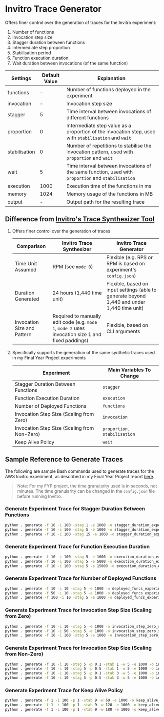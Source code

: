 # Invitro Trace Generator

Offers finer control over the generation of traces for the Invitro experiment:
1. Number of functions
2. Invocation step size
3. Stagger duration between functions
4. Intermediate step proportion
5. Stabilisation period
6. Function execution duration
7. Wait duration between invocations (of the same function)

| Settings                      | Default Value | Explanation                                                                                           |
| ----------------------------- | ------------- | ----------------------------------------------------------------------------------------------------- |
| functions                     | -             | Number of functions deployed in the experiment                                                        |
| invocation                    | -             | Invocation step size                                                                                  |
| stagger                       | 5             | Time interval between invocations of different functions                                              |
| proportion                    | 0             | Intermediate step value as a proportion of the invocation step, used with `stabilisation` and `wait`  |
| stabilisation                 | 0             | Number of repetitions to stabilise the invocation pattern, used with `proportion` and `wait`          |
| wait                          | 5             | Time interval between invocations of the same function, used with `proportion` and `stabilisation`    |
| execution                     | 1000          | Execution time of the functions in ms                                                                 |
| memory                        | 1024          | Memory usage of the functions in MB                                                                   |
| output                        | -             | Output path for the resulting trace                                                                   |


## Difference from [Invitro's Trace Synthesizer Tool](https://github.com/vhive-serverless/invitro/tree/main/tools/trace_synthesizer)
1. Offers finer control over the generation of traces

    | Comparison                    | Invitro Trace Synthesizer | Invitro Trace Generator |
    | ----------------------------- | ------------------------- | ----------------------- |
    | Time Unit Assumed             | RPM (see `mode 0`)        | Flexible (e.g. RPS or RPM is based on experiment's `config.json`) |
    | Duration Generated            | 24 hours (1,440 time unit)| Flexible, based on input settings (able to generate beyond 1,440 and under 1,440 time unit) |
    | Invocation Size and Pattern   | Required to manually edit code (e.g. `mode 1`, `mode 2` uses invocation size 1 and fixed paddings)   | Flexible, based on CLI arguments |

2. Specifically supports the generation of the same synthetic traces used in my Final Year Project experiments

    | Experiment                                    | Main Variables To Change       |
    | --------------------------------------------- | ------------------------------ |
    | Stagger Duration Between Functions            | `stagger`                      |
    | Function Execution Duration                   | `execution`                    |
    | Number of Deployed Functions                  | `functions`                    |
    | Invocation Step Size (Scaling from Zero)      | `invocation`                   |
    | Invocation Step Size (Scaling from Non-Zero)  | `proportion`, `stabilisation`  |
    | Keep Alive Policy                             | `wait`                         |


## Sample Reference to Generate Traces
The following are sample Bash commands used to generate traces for the AWS Invitro experiment, as described in my Final Year Project report [here](https://dr.ntu.edu.sg/handle/10356/175344).

> Note: For my FYP project, the time granularity used is in seconds, not minutes. The time granularity can be changed in the `config.json` file before running Invitro.

### Generate Experiment Trace for Stagger Duration Between Functions
```bash
python . generate -f 10 -i 100 -stag 1 -e 1000 -o stagger_duration_experiment/stagger_1
python . generate -f 10 -i 100 -stag 5 -e 1000 -o stagger_duration_experiment/stagger_5
python . generate -f 10 -i 100 -stag 15 -e 1000 -o stagger_duration_experiment/stagger_15
```

### Generate Experiment Trace for Function Execution Duration
```bash
python . generate -f 10 -i 100 -stag 5 -e 1000 -o execution_duration_experiment/execution_1
python . generate -f 10 -i 100 -stag 5 -e 5000 -o execution_duration_experiment/execution_5
python . generate -f 10 -i 100 -stag 5 -e 15000 -o execution_duration_experiment/execution_15
```

### Generate Experiment Trace for Number of Deployed Functions
```bash
python . generate -f 10 -i 10 -stag 5 -e 1000 -o deployed_funcs_experiment/funcs_10
python . generate -f 50 -i 10 -stag 5 -e 1000 -o deployed_funcs_experiment/funcs_50
python . generate -f 100 -i 10 -stag 5 -e 1000 -o deployed_funcs_experiment/funcs_100
```

### Generate Experiment Trace for Invocation Step Size (Scaling from Zero)
```bash
python . generate -f 10 -i 10 -stag 5 -e 1000 -o invocation_step_zero_scaling_experiment/invocation_10
python . generate -f 10 -i 50 -stag 5 -e 1000 -o invocation_step_zero_scaling_experiment/invocation_50
python . generate -f 10 -i 100 -stag 5 -e 1000 -o invocation_step_zero_scaling_experiment/invocation_100
```

### Generate Experiment Trace for Invocation Step Size (Scaling from Non-Zero)
```bash
python . generate -f 10 -i 10 -stag 5 -p 0.1 -stab 1 -w 5 -e 1000 -o invocation_step_nonzero_scaling_experiment/proportion_10_stabilisation_1
python . generate -f 10 -i 10 -stag 5 -p 0.5 -stab 1 -w 5 -e 1000 -o invocation_step_nonzero_scaling_experiment/proportion_50_stabilisation_1
python . generate -f 10 -i 10 -stag 5 -p 0.1 -stab 3 -w 5 -e 1000 -o invocation_step_nonzero_scaling_experiment/proportion_10_stabilisation_3
python . generate -f 10 -i 10 -stag 5 -p 0.5 -stab 3 -w 5 -e 1000 -o invocation_step_nonzero_scaling_experiment/proportion_50_stabilisation_3
```

### Generate Experiment Trace for Keep Alive Policy
```bash
python . generate -f 1 -i 100 -p 1 -stab 9 -w 60 -e 1000 -o keep_alive_policy_experiment/keep_alive_60
python . generate -f 1 -i 100 -p 1 -stab 9 -w 120 -e 1000 -o keep_alive_policy_experiment/keep_alive_120
python . generate -f 1 -i 100 -p 1 -stab 9 -w 180 -e 1000 -o keep_alive_policy_experiment/keep_alive_180
```